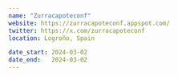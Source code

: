```yaml
---
name: "Zurracapoteconf"
website: https://zurracapoteconf.appspot.com/
twitter: https://x.com/zurracapoteconf
location: Logroño, Spain

date_start: 2024-03-02
date_end:   2024-03-02
---
```

